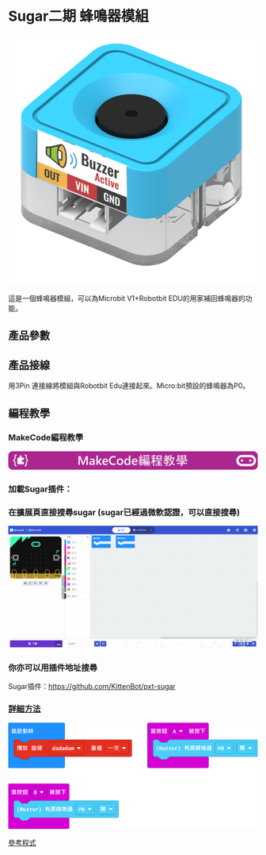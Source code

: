 # Sugar二期 蜂鳴器模組

![](./images/buzzer_render.png)

這是一個蜂鳴器模組，可以為Microbit V1+Robotbit EDU的用家補回蜂鳴器的功能。

## 產品參數

## 產品接線

用3Pin 連接線將模組與Robotbit Edu連接起來。Micro:bit預設的蜂鳴器為P0。

## 編程教學

### MakeCode編程教學

![](../PWmodules/images/mcbanner.png)

### 加載Sugar插件：

### 在擴展頁直接搜尋sugar (sugar已經過微軟認證，可以直接搜尋)

![](./images/sugar_search.gif)

### 你亦可以用插件地址搜尋

Sugar插件：https://github.com/KittenBot/pxt-sugar

### [詳細方法](../../Makecode/powerBrickMC)

![](./images/buzzer_code_mc.png)

[參考程式](https://makecode.microbit.org/_1aeAUP04fXAR)



